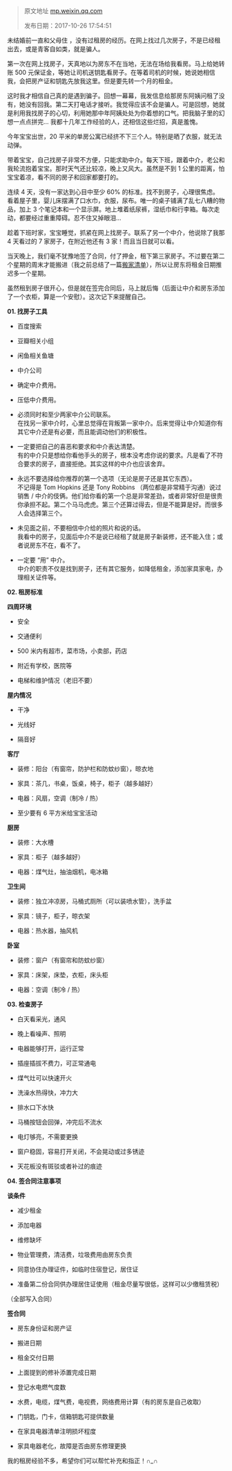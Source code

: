 > 原文地址 [mp.weixin.qq.com](https://mp.weixin.qq.com/s?__biz=MzIwMzA5NTI3NQ==&mid=2649902433&idx=1&sn=b642cac6d89720d82882ca4e5f5d0d2f&chksm=8ed240e5b9a5c9f37881c8785b042bdacad5418ada27653a743c8e204233bf9b07af0e80a72b&scene=21#wechat_redirect)
>
> 发布日期：2017-10-26 17:54:51



未结婚前一直和父母住 ，没有过租房的经历。在网上找过几次房子，不是已经租出去，或是青客自如类，就是骗人。

第一次在网上找房子，天真地以为房东不在当地，无法在场给我看房。马上给她转账 500 元保证金，等她让司机送钥匙看房子。在等着司机的时候，她说她相信我，会把房产证和钥匙先放我这里。但是要先转一个月的租金。

这时我才相信自己真的是遇到骗子。回想一幕幕，我发信息给那房东阿姨问租了没有，她没有回我。第二天打电话才接听。我觉得应该不会是骗人。可是回想，她就是利用我找房子的心切，利用她那中年阿姨处处为你着想的口气。把我脑子里的幻想一点点拼完... 我都十几年工作经验的人，还相信这些烂招，真是羞愧。  

今年宝宝出世，20 平米的单房公寓已经挤不下三个人。特别是晒了衣服，就无法动弹。

带着宝宝，自己找房子非常不方便，只能求助中介。每天下班，跟着中介，老公和我轮流抱着宝宝。那时天气还比较凉，晚上又风大。虽然是不到 1 公里的距离，怕宝宝着凉，看不同的房子和回家都要打的。

连续 4 天，没有一家达到心目中至少 60% 的标准。找不到房子，心理很焦虑。看着屋子里，婴儿床摆满了口水巾，衣服，尿布。唯一的桌子铺满了乱七八糟的物品，加上 3 个笔记本和一个显示屏。地上堆着纸尿裤，湿纸巾和行李箱。每次走动，都要经过重重障碍。忍不住又掉眼泪...

趁着下班时家，宝宝睡觉，抓紧在网上找房子。联系了另一个中介，他说除了我那 4 天看过的 7 家房子，在附近他还有 3 家！而且当日就可以看。  

当天晚上，我们毫不犹豫地签了合同，付了押金，租下第三家房子。不过要在第二个星期的周末才能搬进（我之前总结了一篇[搬家清单](http://mp.weixin.qq.com/s?__biz=MzIwMzA5NTI3NQ==&mid=2649902395&idx=1&sn=062dab079525cdf240c1725ffb8495af&chksm=8ed240bfb9a5c9a9e95c71b2d67d66bbe986a981dbef7bbc6ce0d553ed803852042c0d1db4d6&scene=21#wechat_redirect)），所以让房东将租金日期推迟多一个星期。

虽然租到房子很开心，但是就在签完合同后，马上就后悔（后面让中介和房东添加了一个衣柜，算是一个安慰）。这次记下来提醒自己。

**01. 找房子工具**

*   百度搜索
    
*   豆瓣相关小组
    
*   闲鱼相关鱼塘
    
*   中介公司
    
*   确定中介费用。
    
*   压低中介费用。
    
*   必须同时和至少两家中介公司联系。  
    在找另一家中介时，心里总觉得在背叛第一家中介。后来觉得让中介知道你有其它中介还是有必要，而且能调动他们的积极性。
    
*   一定要把自己的喜恶和要求和中介表达清楚。  
    有的中介只是想给你看他手头的房子，根本没考虑你说的要求。凡是看了不符合要求的房子，直接拒绝。其实这样的中介也应该舍弃。
    
*   永远不要选择给你推荐的第一个选项（无论是房子还是其它东西）。  
    不记得是 Tom Hopkins 还是 Tony Robbins （两位都是非常精于沟通）说过销售 / 中介的伎俩。他们给你看的第一个总是非常差劲，或者非常好但是很贵你承担不起。第二个马马虎虎。第三个还算过得去，但是不能算是好。而很多人会选择第三个。
    
*   未见面之前，不要相信中介给的照片和说的话。  
    我看中的房子，见面后中介不是说已经租了就是房子新装修，还不能入住；或者说房东不在，看不了。
    
*   一定要 “用” 中介。  
    中介的职责不仅是找到房子，还有其它服务，如降低租金，添加家具家电，办理相关证件等。  
    

**02. 租房标准**

**四周环境**  

*   安全
    
*   交通便利
    
*   500 米内有超市，菜市场，小卖部，药店
    
*   附近有学校，医院等
    
*   电梯和维护情况（老旧不要）
    

**屋内情况**

*   干净  
    
*   光线好
    
*   隔音好
    

**客厅**

*   装修：阳台（有窗帘，防护栏和防蚊纱窗），晾衣地
    
*   家具：茶几，书桌，饭桌，椅子，柜子（越多越好）
    
*   电器：风扇，空调（制冷 / 热）
    
*   至少要有 6 平方米给宝宝活动
    

**厨房**

*   装修：大水槽
    
*   家具：柜子（越多越好）
    
*   电器：煤气灶，抽油烟机，电冰箱
    

**卫生间**

*   装修：独立冲凉房，马桶式厕所（可以装喷水管），洗手盆
    
*   家具：镜子，柜子，晾衣架
    
*   电器：热水器，抽风机
    

**卧室**

*   装修：窗户（有窗帘和防蚊纱窗）
    
*   家具：床架，床垫，衣柜，床头柜
    
*   电器：空调（制冷 / 热）
    

**03. 检查房子**

*   白天看采光，通风
    
*   晚上看噪声、照明
    
*   电器能够打开，运行正常
    
*   插座插拔不费力，可正常通电
    
*   煤气灶可以快速开火
    
*   洗澡水热得快，冲力大  
    
*   排水口下水快
    
*   马桶按钮会回弹，冲完后不流水
    
*   电灯够亮，不需要更换
    
*   窗户稳固，容易打开关闭，不会晃动或过多锈迹
    
*   天花板没有斑驳或者补过的痕迹  
    

**04. 签合同注意事项**

**谈条件**  

*   减少租金
    
*   添加电器
    
*   维修缺坏
    
*   物业管理费，清洁费，垃圾费用由房东负责
    
*   同意协住办理证件，如临时住宿登记，居住证
    
*   准备第二份合同供办理居住证使用（租金尽量写很低，这样可以少缴租赁税）
    

（全部写入合同）

**签合同**

*   房东身份证和房产证
    
*   搬进日期
    
*   租金交付日期
    
*   上面提到的修补添置完成日期
    
*   登记水电燃气度数
    
*   水费，电缆，煤气费，电视费，网络费用计算（有的房东是自己收取）
    
*   门钥匙，门卡，信箱钥匙可提供数量
    
*   在家具电器清单注明损坏程度
    
*   家具电器老化，故障是否由房东修理更换
    

我的租房经验不多，希望你们可以帮忙补充和指正！∩_∩
